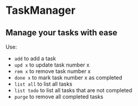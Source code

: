 # TaskManager
## Manage your tasks with ease
Use:
- `add` to add a task
- `upd x` to update task number x
- `rem x` to remove task number x
- `done x` to mark task number x as completed
- `list all` to list all tasks
- `list todo` to list all tasks that are not completed
- `purge` to remove all completed tasks
